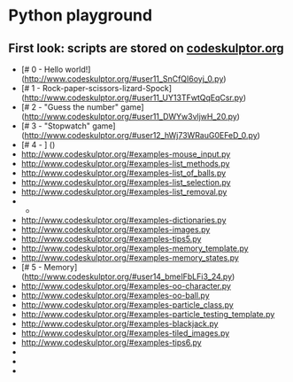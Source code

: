 Python playground
===

First look: scripts are stored on [codeskulptor.org](www.codeskulptor.org)
---
- [# 0 - Hello world!] (http://www.codeskulptor.org/#user11_SnCfQI6oyj_0.py)
- [# 1 - Rock-paper-scissors-lizard-Spock] (http://www.codeskulptor.org/#user11_UY13TFwtQqEqCsr.py)
- [# 2 - "Guess the number" game] (http://www.codeskulptor.org/#user11_DWYw3vljwH_20.py)
- [# 3 - "Stopwatch" game] (http://www.codeskulptor.org/#user12_hWj73WRauG0EFeD_0.py)
- [# 4 - ] ()
- http://www.codeskulptor.org/#examples-mouse_input.py
- http://www.codeskulptor.org/#examples-list_methods.py
- http://www.codeskulptor.org/#examples-list_of_balls.py
- http://www.codeskulptor.org/#examples-list_selection.py
- http://www.codeskulptor.org/#examples-list_removal.py
- -
- http://www.codeskulptor.org/#examples-dictionaries.py
- http://www.codeskulptor.org/#examples-images.py
- http://www.codeskulptor.org/#examples-tips5.py
- http://www.codeskulptor.org/#examples-memory_template.py
- http://www.codeskulptor.org/#examples-memory_states.py
- [# 5 - Memory] (http://www.codeskulptor.org/#user14_bmeIFbLFi3_24.py)
- http://www.codeskulptor.org/#examples-oo-character.py
- http://www.codeskulptor.org/#examples-oo-ball.py 
- http://www.codeskulptor.org/#examples-particle_class.py
- http://www.codeskulptor.org/#examples-particle_testing_template.py
- http://www.codeskulptor.org/#examples-blackjack.py
- http://www.codeskulptor.org/#examples-tiled_images.py
- http://www.codeskulptor.org/#examples-tips6.py
- 
- 
- 
